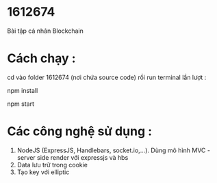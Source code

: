 # 1612674

Bài tập cá nhân Blockchain

# Cách chạy : 

cd vào folder 1612674 (nơi chứa source code) rồi run terminal lần lượt :

npm install

npm start

# Các công nghệ sử dụng :
1) NodeJS (ExpressJS, Handlebars, socket.io,...). Dùng mô hình MVC - server side render với expressjs và hbs
3) Data lưu trữ trong cookie
4) Tạo key với elliptic 